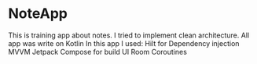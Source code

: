 # NoteApp
This is training app about notes. I tried to implement clean architecture.
All app was write on Kotlin
In this app I used:
Hilt for Dependency injection
MVVM
Jetpack Compose for build UI
Room
Coroutines
